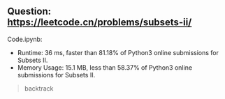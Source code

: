 ## Question: https://leetcode.cn/problems/subsets-ii/

Code.ipynb:
* Runtime: 36 ms, faster than 81.18% of Python3 online submissions for Subsets II.
* Memory Usage: 15.1 MB, less than 58.37% of Python3 online submissions for Subsets II.
> backtrack